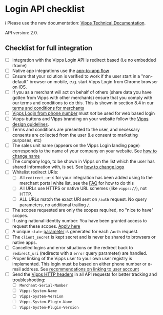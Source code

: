 <!-- START_METADATA
---
title: Login API checklist
sidebar_label: Checklist
sidebar_position: 40
description: Checklist for full integration with Vipps login.
pagination_next: null
pagination_prev: null
---
END_METADATA -->

# Login API checklist

<!-- START_COMMENT -->

ℹ️ Please use the new documentation:
[Vipps Technical Documentation](https://vippsas.github.io/vipps-developer-docs/docs/APIs/login-api).

<!-- END_COMMENT -->

API version: 2.0.

## Checklist for full integration

- [ ] Integration with the Vipps Login API is redirect based (i.e no embedded iframe)
- [ ] Native app integrations use the [app-to-app flow](api-guide/overview.md#app-to-app-flow)
- [ ] Ensure that your solution is verified to work if the user start in a "non-default" browser on mobile, e.g. start Vipps Login from Chrome browser on iOS.
- [ ] If you as a merchant will act on behalf of others (share data you have gotten from Vipps with other merchants) ensure that you comply with our terms and conditions to do this. This is shown in section 8.4 in our [terms and conditions for merchants](api-guide/overview.md#vipps-login-from-phone-number)
- [ ] [Vipps Login from phone number](api-guide/overview.md#vipps-login-from-phone-number)
      must _not_ be used for web based login
- [ ] Vipps-buttons and Vipps branding on your website follow the
      [Vipps design guidelines](https://vippsas.github.io/vipps-developer-docs/docs/vipps-design-guidelines).
- [ ] Terms and conditions are presented to the user, and necessary consents are
      collected from the user (i.e consent to marketing purposes, etc)  
- [ ] The sales unit name (appears on the Vipps Login landing page) corresponds
      to the name of your company on your website. See
      [how to change name](vipps-login-api-faq.md#how-can-i-change-my-name-and-logo)
- [ ] The company logo, to be shown in Vipps on the list which the user has
      shared information with, is set. See
      [how to change logo](vipps-login-api-faq.md#how-can-i-change-my-name-and-logo)
- [ ] Whitelist redirect URIs:
  - [ ] All `redirect_uri`s for your integration has been added using to the
          merchant portal white list, see the
      [FAQ](vipps-login-api-faq.md#how-can-i-activate-and-set-up-vipps-login) for how to do this
  - [ ] All URLs use HTTPS or native URL schemes (like `vipps://`), not HTTP.
  - [ ] ALL URLs match the exact URI sent on `/auth` request. No query parameters, no additional trailing `/`.
- [ ] The scopes requested are only the scopes required, no "nice to have" scopes.
- [ ] If using national identity number: You have been granted access to request these scopes.
      [Apply here](vipps-login-api-faq.md#who-can-get-access-to-nin-and-how)
- [ ] A unique `state`
      [parameter](vipps-login-api-faq.md#whats-the-purpose-of-the-state-parameter)
      is generated for each `/auth` request.
- [ ] The `client_secret` is kept secret and is never be shared to browsers or native apps.
- [ ] Cancelled logins and error situations on the redirect back to `redirect_uri`
      (redirects with a `error` query parameter) are handled.
- [ ] Proper linking of the Vipps user to your own user registry is implemented.
      This login must be based on either phone number or e-mail address. See
      [recommendations on linking to user account](api-guide/important-information.md#Recommendations-on-linking-to-user-account)
- [ ] Send the [Vipps HTTP headers](https://vippsas.github.io/vipps-developer-docs/docs/vipps-developers/common-topics/http-headers)
      in all API requests for better tracking and troubleshooting:
  - [ ] `Merchant-Serial-Number`
  - [ ] `Vipps-System-Name`
  - [ ] `Vipps-System-Version`
  - [ ] `Vipps-System-Plugin-Name`
  - [ ] `Vipps-System-Plugin-Version`
